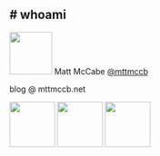 ## # whoami

<img src="../assets/profile.png" height="75" class="plain vmiddle" /> Matt McCabe <a href="https://twitter.com/mttmccb">@mttmccb</a>

blog @ mttmccb.net

<img src="../assets/SorbetIcon.png" height="80" class="plain" /> <img src="../assets/microsoftnetlogo.png" height="80" class="plain" /> <img src="../assets/aurelia-logo.png" height="80" class="plain" />